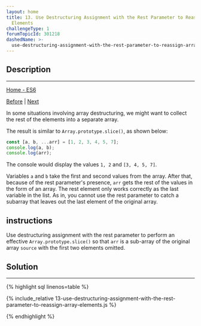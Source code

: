 ```yaml
---
layout: home 
title: 13. Use Destructuring Assignment with the Rest Parameter to Reassign Array
  Elements
challengeType: 1
forumTopicId: 301218
dashedName: >-
  use-destructuring-assignment-with-the-rest-parameter-to-reassign-array-elements
---
```


<div class="row">
<div class="columnStmt" markdown="1">

## Description
------

[Home - ES6](../es6/README.md)

[Before](./12-use-destructuring-assignment-to-assign-variables-from-arrays.md)  | [Next](./14-use-destructuring-assignment-to-pass-an-object-as-a-functions-parameters.md)

In some situations involving array destructuring, we might want to collect the rest of the elements into a separate array.

The result is similar to `Array.prototype.slice()`, as shown below:

```js
const [a, b, ...arr] = [1, 2, 3, 4, 5, 7];
console.log(a, b);
console.log(arr);
```

The console would display the values `1, 2` and `[3, 4, 5, 7]`.

Variables `a` and `b` take the first and second values from the array. After that, because of the rest parameter's presence, `arr` gets the rest of the values in the form of an array. The rest element only works correctly as the last variable in the list. As in, you cannot use the rest parameter to catch a subarray that leaves out the last element of the original array.

##  instructions 

Use destructuring assignment with the rest parameter to perform an effective `Array.prototype.slice()` so that `arr` is a sub-array of the original array `source` with the first two elements omitted.

</div>
<div class="columnSol" markdown="1">

## Solution
------

{% highlight sql linenos=table %}

{% include_relative 13-use-destructuring-assignment-with-the-rest-parameter-to-reassign-array-elements.js %}

{% endhighlight %}

</div>
</div>


